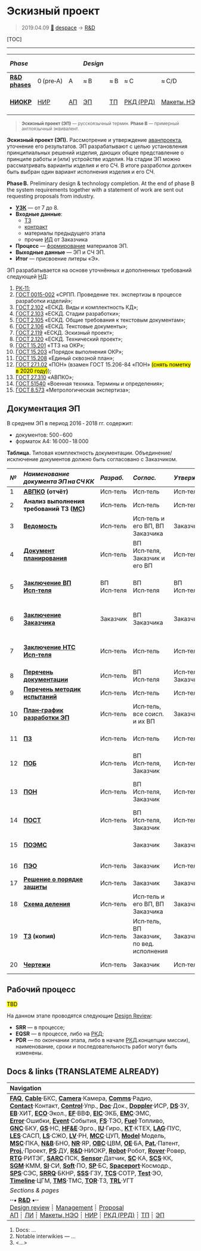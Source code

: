 # Эскизный проект
> 2019.04.09 [🚀](../index/index.md) [despace](index.md) → [R&D](rnd.md)

[TOC]

---

|*Phase*|||*Design*|||||*Mass prod.:*||
|:--|:--|:--|:--|:--|:--|:--|:--|:--|:--|
|**[R&D phases](rnd.md)**|0 (pre‑A)|A|≈ B|≈ B|≈ C|≈ C/D|≈ E|…|F|
|**[НИОКР](rnd.md)**|[НИР](rnd_0.md)|[АП](rnd_ap.md)|[ЭП](rnd_ep.md)|[ТП](rnd_tp.md)|[РКД (РРД)](rnd_rkd.md)|[Макеты, НЭО](rnd_neo.md)|[ЛИ](rnd_e.md)|ПСП → СП → ПЭ|Вывод|

> <small>**Эскизный проект (ЭП)** — русскоязычный термин. **Phase B** — примерный англоязычный эквивалент.</small>

**Эскизный проект (ЭП).** Рассмотрение и утверждение [аванпроекта](rnd_ap.md), уточнение его результатов. ЭП разрабатывают с целью установления принципиальных решений изделия, дающих общее представление о принципе работы и (или) устройстве изделия. На стадии ЭП можно рассматривать варианты изделия и его СЧ. В итоге разработки должен быть выбран один вариант исполнения изделия и его СЧ.

**Phase B.** Preliminary design & technology completion. At the end of phase B the system requirements together with a statement of work are sent out requesting proposals from industry.

   - **[УЗК](cml.md)** — от 7 до 8.
   - **Входные данные**:
      - [ТЗ](tor.md)
      - [контракт](contract.md)
      - материалы предыдущего этапа
      - прочие [ИД](init_data.md) от Заказчика
   - **Процесс** — [формирование](dont_panic.md#Словоблудие) материалов ЭП.
   - **Выходные данные** — ЭП и СЧ ЭП.
   - **Итог** — присвоение литеры «Э».

ЭП разрабатывается на основе уточнённых и дополненных требований следующей [НД](doc.md):

   1. [РК‑11](const_rk11.md);
   1. [ГОСТ 0015-002](гост_00152.md) «СРПП. Проведение тех. экспертизы в процессе разработки изделий»;
   1. [ГОСТ 2.102](гост_2_102.md) «ЕСКД. Виды и комплектность КД»;
   1. [ГОСТ 2.103](гост_2_103.md) «ЕСКД. Стадии разработки»;
   1. [ГОСТ 2.105](гост_2_105.md) «ЕСКД. Общие требования к текстовым документам»;
   1. [ГОСТ 2.106](гост_2_106.md) «ЕСКД. Текстовые документы»;
   1. [ГОСТ 2.119](гост_2_119.md) «ЕСКД. Эскизный проект»;
   1. [ГОСТ 2.120](гост_2_120.md) «ЕСКД. Технический проект»;
   1. [ГОСТ 15.201](гост_15_201.md) «ТТЗ на ОКР»;
   1. [ГОСТ 15.203](гост_15_203.md) «Порядок выполнения ОКР»;
   1. [ГОСТ 15.208](гост_15_208.md) «Единый сквозной план»;
   1. [ГОСТ 27.1.02](гост_27_1_02.md) «ПОН» (взамен ГОСТ 15.206-84 «ПОН» <mark>(снять пометку в 2020 году)</mark>);
   1. [ГОСТ 27.310](гост_27_310.md) «АВПКО»;
   1. [ГОСТ 51540](гост_51540.md) «Военная техника. Термины и определения»;
   1. [ГОСТ 8.573](гост_8_573.md) «Метрологическая экспертиза»;



<p style="page-break-after:always"> </p>

## Документация ЭП
В среднем ЭП в период 2016 - 2018 гг. содержит:

   - документов: 500 ‑ 600
   - форматок A4: 16 000 ‑ 18 000

**Таблица.** Типовая комплектность документации. Объединение/исключение документов должно быть согласовано с Заказчиком.

<small>

|*№*|*Наименование документа ЭП на СЧ КК*|*Разраб.*|*Соглас.*|*Утвержд.*|*Примечание*|*Основание*|
|:--|:--|:--|:--|:--|:--|:--|
|1|**[АВПКО](fmeca.md) (отчёт)**|Исп‑тель|Исп‑тель|Исп‑тель||РК‑11 п.3.1.6|
|2|**Анализ выполнения требований ТЗ ([МС](matrix_compl.md))**|Исп‑тель|Исп‑тель|Исп‑тель|Может быть прилож. к ПЗ|РК‑11 п.3.1.5|
|3|**[Ведомость](lordsac.md)**|Исп‑тель|Исп‑тель и его ВП, ВП Заказчика|Заказчик||ГОСТ 15.203 т.А.2 п.5|
|4|**[Документ планирования](plan.md)**|Исп‑тель|ВП Исп‑теля, Заказчик и его ВП|Исп‑тель|Единый сквозной план|ГОСТ 15.203 т.А.2 п.3|
|5|**[Заключение ВП Исп‑теля](report_rndc.md)**|ВП Исп‑теля|ВП Исп‑теля|ВП Исп‑теля|Для соисполнителя. В ТЗ не задаётся||
|6|**[Заключение Заказчика](report_rndc.md)**|Заказчик|ВП Заказчика|Заказчик|Для соисполнителя. В ТЗ не задаётся||
|7|**[Заключение НТС Исп‑теля](report_rndc.md)**|Исп‑тель|Исп‑тель|Исп‑тель|Для соисполнителя. В ТЗ не задаётся||
|8|**[Перечень документации](list_doc.md)**|Исп‑тель|ВП Исп‑теля|Исп‑тель, Заказчик||ГОСТ 15.203 т.А.2 п.15|
|9|**[Перечень методик испытаний](list_tp.md)**|Исп‑тель|Исп‑тель|Исп‑тель||РК‑11 п.3.1.5|
|10|**[План‑график разработки ЭП](plan.md)**|Исп‑тель|Исп‑тель, все соисп. и их ВП|Заказчик|Он же «План совместных работ»|ГОСТ 15.203 п.4.3.6|
|11|**[ПЗ](report.md)**|Исп‑тель|Исп‑тель|Исп‑тель|Включая [Отчёт о патентных исследованиях](report_pi.md)|ГОСТ 2.119|
|12|**[ПОБ](srrq.md)**|Исп‑тель|ВП Исп‑теля, Заказчик|Исп‑тель||РК‑11 п.3.1.5|
|13|**[ПОН](srrq.md)**|Исп‑тель|ВП Исп‑теля, Заказчик|Исп‑тель|Вкл. расчёт рад.стойкости (ГОСТ 20.39.302)|ГОСТ 15.203 т.А.2 п.7, РК‑11 п.3.1.5|
|14|**[ПОСТ](srrq.md)**|Исп‑тель|ВП Исп‑теля, Заказчик|Исп‑тель|Может быть прилож. к ПОН|ГОСТ 15.203 т.А.2 п.7, РК‑11 п.3.1.5|
|15|**[ПОЭМС](eccap.md)**||Заказчик|Заказчик|При наличии требования в ТЗ|[ГОСТ 56531](гост_56531.md)|
|16|**[ПЭО](ermap.md)**|Исп‑тель|Заказчик|Исп‑тель||ГОСТ 15.203 т.А.2 п.8, РК‑11 п.3.1.5|
|17|**[Решение о порядке защиты](review_proc_decree.md)**|Исп‑тель|Заказчик|Заказчик||[ГОСТ 15.203](гост_15_203.md) п.5.2.8|
|18|**[Схема деления](wbs.md)**|Исп‑тель|Исп‑тель и его ВП, ВП Заказчика|Заказчик||РК‑11 п.3.1.7/1.12.5, ГОСТ 2.902 т.1|
|19|**[ТЗ](tor.md) (копия)**|Исп‑тель|Исп‑тель, ВП Заказчик, по вед. исполнения|Заказчик||ГОСТ 15.203 т.А.2 п.1|
|20|**[Чертежи](draft_model.md)**|Исп‑тель|Заказчик|Исп‑тель|Могут быть прилож. к ПЗ|РК‑11 п.3.1.5|

</small>



<p style="page-break-after:always"> </p>

## Рабочий процесс
<mark>TBD</mark>

На данном этапе проводятся следующие [Design Review](design_review.md):

   - **SRR** — в процессе;
   - **EQSR** — в процессе, либо на [РКД](ркд.md);
   - **PDR** — по окончании этапа, либо в начале [РКД](ркд.md).концепции миссии), наименование, сроки и последовательность работ могут быть изменены.



<p style="page-break-after:always"> </p>

## Docs & links (TRANSLATEME ALREADY)
|Navigation|
|:--|
|**[FAQ](faq.md)**, **[Cable](cable.md)**·БКС, **[Camera](cam.md)**·Камера, **[Comms](comms.md)**·Радио, **[Contact](contact.md)**·Контакт, **[Control](control.md)**·Упр., **[Doc](doc.md)**·Док., **[Doppler](doppler.md)**·ИСР, **[DS](ds.md)**·ЗУ, **[EB](eb.md)**·ХИТ, **[ECO](ecology.md)**·Экол., **[EF](ef.md)**·ВВФ, **[ElC](elc.md)**·ЭКБ, **[EMC](emc.md)**·ЭМС, **[Error](error.md)**·Ошибки, **[Event](event.md)**·События, **[FS](fs.md)**·ТЭО, **[Fuel](fuel.md)**·Топливо, **[GNC](gnc.md)**·БКУ, **[GS](scs.md)**·НС, **[HF&E](hfe.md)**·Эрго., **[IU](iu.md)**·Гиро., **[KT](kt.md)**·КТЕХ, **[LAG](lag.md)**·ПУC, **[LES](les.md)**·САСП, **[LS](ls.md)**·СЖО, **[LV](lv.md)**·РН, **[MCC](mcc.md)**·ЦУП, **[Model](model.md)**·Модель, **[MSC](sc.md)**·ПКА, **[N&B](nnb.md)**·БНО, **[NR](nr.md)**·ЯР, **[OBC](obc.md)**·ЦВМ, **[OE](oe.md)**·БА, **[Pat.](патент.md)**·Патент, **[Proj.](project.md)**·Проект, **[PS](ps.md)**·ДУ, **[R&D](rnd.md)**·НИОКР, **[Robot](robotics.md)**·Робот, **[Rover](rover.md)**·Ровер, **[RTG](rtg.md)**·РИТЭГ, **[SARC](sarc.md)**·ПСК, **[Sensor](sensor.md)**·Датчик, **[SC](sc.md)**·КА, **[SCS](scs.md)**·КК, **[SGM](sgm.md)**·КММ, **[SI](si.md)**·СИ, **[Soft](soft.md)**·ПО, **[SP](sp.md)**·БС, **[Spaceport](spaceport.md)**·Космодр., **[SPS](sps.md)**·СЭС, **[SRRQ](srrq.md)**·БКНР, **[SSS](sss.md)**·ГЗУ, **[TCS](tcs.md)**·СОТР, **[Test](test.md)**·ЭО, **[Timeline](timeline.md)**·ЦГМ, **[TMS](tms.md)**·ТМС, **[TOR](tor.md)**·ТЗ, **[TRL](trl.md)**·УГТ|
|*Sections & pages*|
|**··• [R&D](rnd.md) •··**<br> [Design review](design_review.md) ┊ [Management](mgmt.md) ┊ [Proposal](proposal.md)<br> [АП](rnd_ap.md) ┊ [ЛИ](rnd_e.md) ┊ [Макеты, НЭО](rnd_neo.md) ┊ [НИР](rnd_0.md) ┊ [РКД (РРД)](rnd_rkd.md) ┊ [ТП](rnd_tp.md) ┊ [ЭП](rnd_ep.md)|

   1. Docs: …
   1. Notable interwikies — …
   1. <…>
